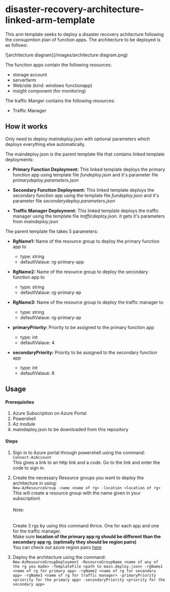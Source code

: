 # disaster-recovery-architecture-linked-arm-template

This arm template seeks to deploy a disaster recovery achitecture following the consupmtion plan of function apps. The architecture to be deployed is as follows:

![architecture diagram](/images/architecture diagram.png)

The function apps contain the following resources:
* storage account
* serverfarm
* Web/site (kind: windows functionapp)
* insight component (for monitoring)

The traffic Manger contains the following resources:
* Traffic Manager


## How it works

Only need to deploy *maindeploy.json* with optional parameters which deploys everything else automatically.

The maindeploy.json is the parent template file that contains linked template deployments:
* **Primary Function Deployment:** This linked template deploys the primary function app using template file *fundeploy.json* and it's parameter file *primarydeploy.parameters.json*

* **Secondary Function Deployment:** This linked template deploys the secondary function app using the template file *fundeploy.json* and it's parameter file *secondarydeploy.parameters.json*

* **Traffic Manager Deployment:** This linked template deploys the traffic manager using the template file *trafficdeploy.json*. it gets it's parameters from *maindeploy.json*

The parent template file takes 5 parameters:
* **RgName1:** Name of the resource group to deploy the primary function app to
  * type: string
  * defaultValaue: rg-primary-app
  
* **RgName2:** Name of the resource group to deploy the secondary function app to
  * type: string
  * defaultValaue: rg-primary-ap
  
* **RgName3:** Name of the resource group to deploy the traffic manager to
  * type: string
  * defaultValaue: rg-primary-ap
  
* **primaryPriority:** Priority to be assigned to the primary function app
  * type: int
  * defaultValaue: 4
  
* **secondaryPriority:** Priority to be assigned to the secondary function app
  * type: int
  * defaultValaue: 8
 
 
## Usage

#### Prerequisites
1. Azure Subscription on Azure Portal
2. Powershell
3. Az module
4. maindeploy.json to be downloaded from this repository

#### Steps
1. Sign in to Azure portal through powershell using the command:\
          `Connect-AzAccount`\
This gives a link to an http link and a code. Go to the link and enter the code to sign in.

2. Create the necessary Resource groups you want to deploy the architecture in using:\
     `New-AzResourceGroup -name <name of rg> -location <location of rg>`\
     This will create a resource group with the name given in your subscription\
     ###### Note:
     Create 3 rgs by using this command thrice. One for each app and one for the traffic manager.\
     Make sure **location of the primary app rg should be different than the secondary app rg. (optimally they should be region pairs)**\
     You can check out azure region pairs [here](https://docs.microsoft.com/en-us/azure/best-practices-availability-paired-regions)
     
3. Deploy the architecture using the command:\
     `New-AzResourceGroupDeployment -ResourceGroupName <name of any of the rg you made> -TemplateFile <path to main.deploy.json> -rgName1 <name of rg for primary app> -rgName2 <name of rg for secondary app> -rgName3 <name of rg for traffic manager> -primaryPriority <priority for the primary app> -secondaryPriority <priority for the secondary app>`
     
     
